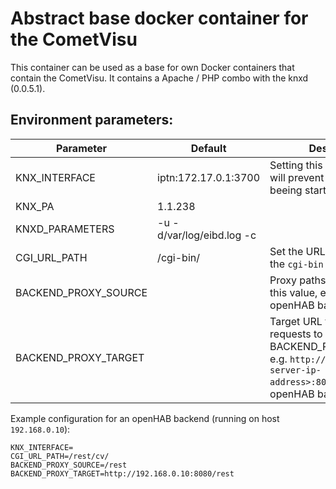 Abstract base docker container for the CometVisu
================================================

This container can be used as a base for own Docker containers that contain the CometVisu.
It contains a Apache / PHP combo with the knxd (0.0.5.1).

 Environment parameters:
------------------------

|Parameter              |Default                  |Description|
|-----------------------|-------------------------|-----------|
|KNX_INTERFACE          |iptn:172.17.0.1:3700     |Setting this to empty string, will prevent the knxd from beeing startet|
|KNX_PA                 |1.1.238                  ||
|KNXD_PARAMETERS        |-u -d/var/log/eibd.log -c||
|CGI_URL_PATH           |/cgi-bin/                |Set the URL prefix to find the `cgi-bin `ressources|
|BACKEND_PROXY_SOURCE   |                         |Proxy paths starting with this value, e.g. `/rest` for openHAB backend|
|BACKEND_PROXY_TARGET   |                         |Target URL for proxying the requests to BACKEND_PROXY_SOURCE, e.g. `http://<openhab-server-ip-address>:8080/rest` for openHAB backend|

Example configuration for an openHAB backend (running on host `192.168.0.10`):

```
KNX_INTERFACE=
CGI_URL_PATH=/rest/cv/
BACKEND_PROXY_SOURCE=/rest
BACKEND_PROXY_TARGET=http://192.168.0.10:8080/rest
```
